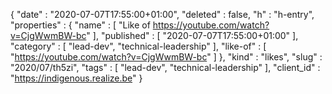 {
  "date" : "2020-07-07T17:55:00+01:00",
  "deleted" : false,
  "h" : "h-entry",
  "properties" : {
    "name" : [ "Like of https://youtube.com/watch?v=CjgWwmBW-bc" ],
    "published" : [ "2020-07-07T17:55:00+01:00" ],
    "category" : [ "lead-dev", "technical-leadership" ],
    "like-of" : [ "https://youtube.com/watch?v=CjgWwmBW-bc" ]
  },
  "kind" : "likes",
  "slug" : "2020/07/th5zi",
  "tags" : [ "lead-dev", "technical-leadership" ],
  "client_id" : "https://indigenous.realize.be"
}
